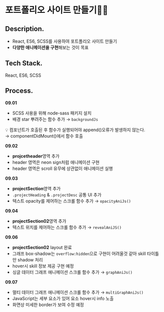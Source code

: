 # 포트폴리오 사이트 만들기👩‍💻

## Description.

- React, ES6, SCSS를 사용하여 포트폴리오 사이트 만들기
- **다양한 애니메이션을 구현**해보는 것이 목표

## Tech Stack.

React, ES6, SCSS

## Process.

**09.01**

- SCSS 사용을 위해 node-sass 패키지 설치
- 배경 star 뿌려주는 함수 추가 → `backgroundJs`

💡 컴포넌트가 호출된 후 함수가 실행되어야 append()오류가 발생하지 않는다.  
 → componentDidMount()에서 함수 호출

**09.02**

- **projcetheader**영역 추가
- header 영역은 neon sign처럼 애니메이션 구현
- header 영역은 scroll 유무에 상관없이 애니메이션 실행

**09.03**
- **projectSection**영역 추가
- `.projectHeading` & `.projectDesc` 공통 UI 추가
- 텍스트 opacity를 제어하는 스크롤 함수 추가 → `opacityAniJs()`

**09.04**
- **projectSection02**영역 추가
- 텍스트 위치를 제어하는 스크롤 함수 추가 → `revealAniJS()`

**09.06**
- **projectSection02** layout 완료
- 그래프 box-shadow는 `overflow:hidden`으로 구현이 어려울것 같아 skill 타이틀만 shadow 처리
- hover시 skill 정보 제공 구현 예정
- 싱글 데이터 그래프 애니메이션 스크롤 함수 추가 → `graphAniJs()`

**09.07**
- 멀티 데이터 그래프 애니메이션 스크롤 함수 추가 → `multiGraphAniJs()`
- JavaScript는 세부 요소가 있어 요소 hover시 info 노출
- 화면상 미세한 border가 보여 수정 예정